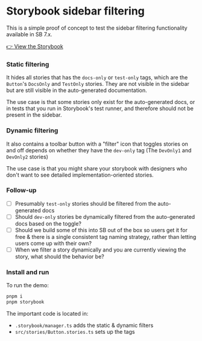 # Storybook sidebar filtering

This is a simple proof of concept to test the sidebar filtering functionality available in SB 7.x.

[👉 View the Storybook](https://65544292ab81956447e652ce-arpzvagweh.chromatic.com/?path=/docs/example-button--docs)

### Static filtering

It hides all stories that has the `docs-only` or `test-only` tags, which are the `Button`'s `DocsOnly` and `TestOnly` stories. They are not visible in the sidebar but are still visible in the auto-generated documentation.

The use case is that some stories only exist for the auto-generated docs, or in tests that you run in Storybook's test runner, and therefore should not be present in the sidebar.

### Dynamic filtering

It also contains a toolbar button with a "filter" icon that toggles stories on and off depends on whether they have the `dev-only` tag  (The `DevOnly1` and `DevOnly2` stories)

The use case is that you might share your storybook with designers who don't want to see detailed implementation-oriented stories.

### Follow-up

- [ ] Presumably `test-only` stories should be filtered from the auto-generated docs
- [ ] Should `dev-only` stories be dynamically filtered from the auto-generated docs based on the toggle?
- [ ] Should we build some of this into SB out of the box so users get it for free & there is a single consistent tag naming strategy, rather than letting users come up with their own?
- [ ] When we filter a story dynamically and you are currently viewing the story, what should the behavior be?

### Install and run

To run the demo:

```bash
pnpm i
pnpm storybook
```

The important code is located in:
- `.storybook/manager.ts` adds the static & dynamic filters
- `src/stories/Button.stories.ts` sets up the tags

